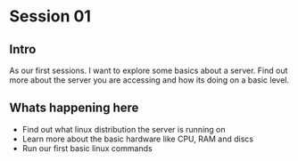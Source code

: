 # Session 01

## Intro

As our first sessions. I want to explore some basics about a server. Find out more about the server you are accessing and how its doing on a basic level.

## Whats happening here

- Find out what linux distribution the server is running on
- Learn more about the basic hardware like CPU, RAM and discs
- Run our first basic linux commands
